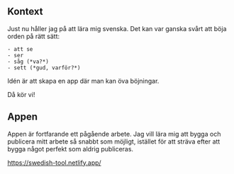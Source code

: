## Kontext 

Just nu håller jag på att lära mig svenska. Det kan var ganska svårt att böja orden på rätt sätt:

```
- att se
- ser
- såg (*va?*)
- sett (*gud, varför?*)
```

Idén är att skapa en app där man kan öva böjningar.

Då kör vi!

## Appen

Appen är fortfarande ett pågående arbete. Jag vill lära mig att bygga och publicera mitt arbete så snabbt som möjligt, istället för att sträva efter att bygga något perfekt som aldrig publiceras. 

https://swedish-tool.netlify.app/
